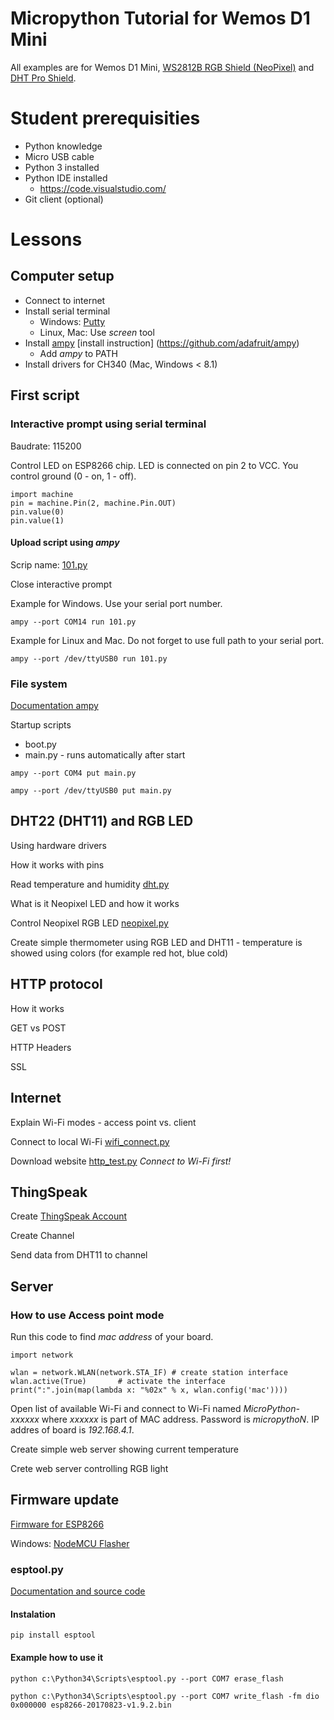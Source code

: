 # Micropython Tutorial for Wemos D1 Mini

All examples are for Wemos D1 Mini, [WS2812B RGB Shield (NeoPixel)](https://www.wemos.cc/product/ws2812b-rgb-shield.html) and [DHT Pro Shield](https://www.wemos.cc/product/dht-pro-shield.html).

# Student prerequisities

* Python knowledge
* Micro USB cable
* Python 3 installed
* Python IDE installed
  * https://code.visualstudio.com/
* Git client (optional)

# Lessons

## Computer setup

* Connect to internet
* Install serial terminal 
  * Windows: [Putty](http://www.putty.org/)
  * Linux, Mac: Use _screen_ tool 
* Install [ampy](https://learn.adafruit.com/micropython-basics-load-files-and-run-code/overview) [install instruction] (https://github.com/adafruit/ampy)
  * Add _ampy_ to PATH
* Install drivers for CH340 (Mac, Windows < 8.1)

## First script

### Interactive prompt using serial terminal

Baudrate: 115200

Control LED on ESP8266 chip. LED is connected on pin 2 to VCC. You control ground (0 - on, 1 - off).

```
import machine
pin = machine.Pin(2, machine.Pin.OUT)
pin.value(0)
pin.value(1)
```

#### Upload script using _ampy_

Scrip name: [101.py](101.py)

Close interactive prompt

Example for Windows. Use your serial port number.

```
ampy --port COM14 run 101.py
```

Example for Linux and Mac. Do not forget to use full path to your serial port.

```
ampy --port /dev/ttyUSB0 run 101.py
```

### File system

[Documentation ampy](https://learn.adafruit.com/micropython-basics-load-files-and-run-code/file-operations)

Startup scripts
* boot.py
* main.py - runs automatically after start

```
ampy --port COM4 put main.py
```

```
ampy --port /dev/ttyUSB0 put main.py
```

## DHT22 (DHT11) and RGB LED

Using hardware drivers

How it works with pins

Read temperature and humidity [dht.py](dht.py)

What is it Neopixel LED and how it works

Control Neopixel RGB LED [neopixel.py](neopixel.py)

Create simple thermometer using RGB LED and DHT11 - temperature is showed using colors (for example red hot, blue cold)

## HTTP protocol

How it works

GET vs POST

HTTP Headers

SSL

## Internet

Explain Wi-Fi modes - access point vs. client

Connect to local Wi-Fi [wifi_connect.py](wifi_connect.py)

Download website [http_test.py](http_test.py) _Connect to Wi-Fi first!_

## ThingSpeak

Create [ThingSpeak Account](https://thingspeak.com/)

Create Channel

Send data from DHT11 to channel

## Server

### How to use Access point mode

Run this code to find _mac address_ of your board.

```
import network

wlan = network.WLAN(network.STA_IF) # create station interface
wlan.active(True)       # activate the interface
print(":".join(map(lambda x: "%02x" % x, wlan.config('mac'))))
```

Open list of available Wi-Fi and connect to Wi-Fi named _MicroPython-xxxxxx_ where _xxxxxx_ is part of MAC address. Password is _micropythoN_. IP addres of board is _192.168.4.1_.

Create simple web server showing current temperature

Crete web server controlling RGB light

## Firmware update

[Firmware for ESP8266](http://micropython.org/download#esp8266)

Windows: [NodeMCU Flasher](https://github.com/nodemcu/nodemcu-flasher)

### esptool.py

[Documentation and source code](https://github.com/espressif/esptool)

#### Instalation

```
pip install esptool
```

#### Example how to use it

```
python c:\Python34\Scripts\esptool.py --port COM7 erase_flash

python c:\Python34\Scripts\esptool.py --port COM7 write_flash -fm dio 0x000000 esp8266-20170823-v1.9.2.bin
```

